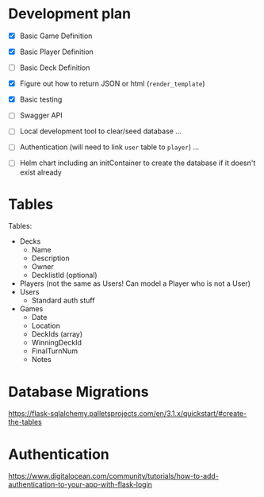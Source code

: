 # Development plan

- [X] Basic Game Definition
- [X] Basic Player Definition
- [ ] Basic Deck Definition
- [X] Figure out how to return JSON or html (`render_template`)
- [X] Basic testing
- [ ] Swagger API
- [ ] Local development tool to clear/seed database
...
- [ ] Authentication (will need to link `user` table to `player`)
...
- [ ] Helm chart including an initContainer to create the database if it doesn't exist already


# Tables

Tables:
* Decks
  * Name
  * Description
  * Owner
  * DecklistId (optional)
* Players (not the same as Users! Can model a Player who is not a User)
* Users
  * Standard auth stuff
* Games
  * Date
  * Location
  * DeckIds (array)
  * WinningDeckId
  * FinalTurnNum
  * Notes

# Database Migrations

https://flask-sqlalchemy.palletsprojects.com/en/3.1.x/quickstart/#create-the-tables

# Authentication

https://www.digitalocean.com/community/tutorials/how-to-add-authentication-to-your-app-with-flask-login